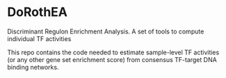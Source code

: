 # DoRothEA
Discriminant Regulon Enrichment Analysis. A set of tools to compute individual TF activities

This repo contains the code needed to estimate sample-level TF activities (or any other gene set enrichment score) from consensus TF-target DNA binding networks.
